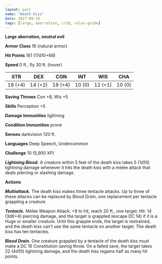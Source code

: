 ```yaml
---
layout: post
name: "Death Kiss"
date: 2017-09-10
tags: [large, aberration, cr10, volos-guide]
---
```


**Large aberration, neutral evil**

**Armor Class** 16 (natural armor)

**Hit Points** 161 (17d10+68)

**Speed** 0 ft., fly 30 ft. (hover)

|   STR   |   DEX   |   CON   |   INT   |   WIS   |   CHA   |
|:-----:|:-----:|:-----:|:-----:|:-----:|:-----:|
| 18 (+4) | 14 (+2) | 18 (+4) | 10 (0) | 12 (+1) | 10 (0) |

**Saving Throws** Con +8, Wis +5

**Skills** Perception +5

**Damage Immunities** lightning

**Condition Immunities** prone

**Senses** darkvision 120 ft.

**Languages** Deep Speech, Undercommon

**Challenge** 10 (5,900 XP)

***Lightning Blood.*** A creature within 5 feet of the death kiss takes 5 (1d10) lightning damage whenever it hits the death kiss with a melee attack that deals piercing or slashing damage.

**Actions**

***Multiattack.*** The death kiss makes three tentacle attacks. Up to three of these attacks can be replaced by Blood Drain, one replacement per tentacle grappling a creature

***Tentacle.*** Melee Weapon Attack: +8 to hit, reach 20 ft., one target. Hit: 14 (3d6+4) piercing damage, and the target is grappled (escape DC 14) if it is a Huge or smaller creature. Until this grapple ends, the target is restrained, and the death kiss can't use the same tentacle on another target. The death kiss has ten tentacles.

***Blood Drain.*** One creature grappled by a tentacle of the death kiss must make a DC 16 Constitution saving throw. On a failed save, the target takes 22 (4d10) lightning damage, and the death kiss regains half as many hit points.

